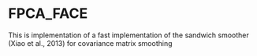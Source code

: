 # FPCA_FACE
This is implementation of a fast implementation of the sandwich smoother (Xiao et al., 2013) for covariance matrix smoothing
